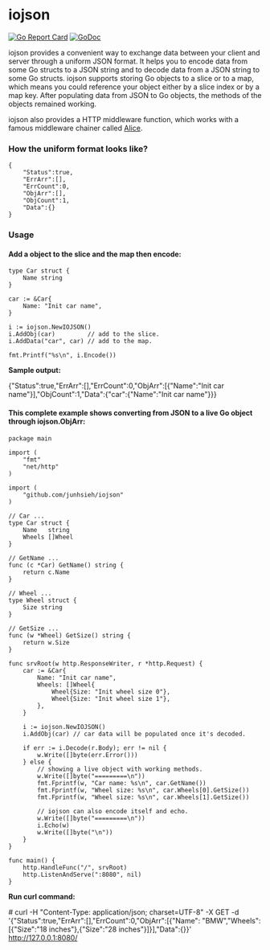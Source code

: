 # iojson

[![Go Report Card](https://goreportcard.com/badge/github.com/junhsieh/iojson)](https://goreportcard.com/report/github.com/junhsieh/iojson)
[![GoDoc](https://godoc.org/github.com/junhsieh/iojson?status.svg)](https://godoc.org/github.com/junhsieh/iojson)

iojson provides a convenient way to exchange data between your client and server through a uniform JSON format. It helps you to encode data from some Go structs to a JSON string and to decode data from a JSON string to some Go structs. iojson supports storing Go objects to a slice or to a map, which means you could reference your object either by a slice index or by a map key. After populating data from JSON to Go objects, the methods of the objects remained working.

iojson also provides a HTTP middleware function, which works with a famous middleware chainer called [Alice](https://github.com/justinas/alice).

### How the uniform format looks like?

```
{  
    "Status":true,
    "ErrArr":[],
    "ErrCount":0,
    "ObjArr":[],
    "ObjCount":1,
    "Data":{}
}
```

### Usage

#### Add a object to the slice and the map then encode:

```
type Car struct {
	Name string
}

car := &Car{
	Name: "Init car name",
}

i := iojson.NewIOJSON()
i.AddObj(car)         // add to the slice.
i.AddData("car", car) // add to the map.

fmt.Printf("%s\n", i.Encode())
```

**Sample output:**

{"Status":true,"ErrArr":[],"ErrCount":0,"ObjArr":[{"Name":"Init car name"}],"ObjCount":1,"Data":{"car":{"Name":"Init car name"}}}

#### This complete example shows converting from JSON to a live Go object through iojson.ObjArr:

```
package main

import (
	"fmt"
	"net/http"
)

import (
	"github.com/junhsieh/iojson"
)

// Car ...
type Car struct {
	Name   string
	Wheels []Wheel
}

// GetName ...
func (c *Car) GetName() string {
	return c.Name
}

// Wheel ...
type Wheel struct {
	Size string
}

// GetSize ...
func (w *Wheel) GetSize() string {
	return w.Size
}

func srvRoot(w http.ResponseWriter, r *http.Request) {
	car := &Car{
		Name: "Init car name",
		Wheels: []Wheel{
			Wheel{Size: "Init wheel size 0"},
			Wheel{Size: "Init wheel size 1"},
		},
	}

	i := iojson.NewIOJSON()
	i.AddObj(car) // car data will be populated once it's decoded.

	if err := i.Decode(r.Body); err != nil {
		w.Write([]byte(err.Error()))
	} else {
		// showing a live object with working methods.
		w.Write([]byte("=========\n"))
		fmt.Fprintf(w, "Car name: %s\n", car.GetName())
		fmt.Fprintf(w, "Wheel size: %s\n", car.Wheels[0].GetSize())
		fmt.Fprintf(w, "Wheel size: %s\n", car.Wheels[1].GetSize())

		// iojson can also encode itself and echo.
		w.Write([]byte("=========\n"))
		i.Echo(w)
		w.Write([]byte("\n"))
	}
}

func main() {
	http.HandleFunc("/", srvRoot)
	http.ListenAndServe(":8080", nil)
}
```

**Run curl command:**

\# curl -H "Content-Type: application/json; charset=UTF-8" -X GET -d '{"Status":true,"ErrArr":[],"ErrCount":0,"ObjArr":[{"Name": "BMW","Wheels":[{"Size":"18 inches"},{"Size":"28 inches"}]}],"Data":{}}' http://127.0.0.1:8080/
